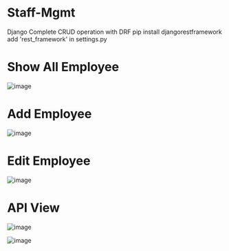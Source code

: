 # Staff-Mgmt
Django Complete CRUD operation with DRF
pip install djangorestframework
add 'rest_framework' in settings.py

# Show All Employee
![image](https://github.com/riz815/Staff-Mgmt/assets/122774380/09d69b2a-ca93-4076-b38e-9fd85c68b457)

# Add Employee

![image](https://github.com/riz815/Staff-Mgmt/assets/122774380/5e6c1635-41ad-49b1-baad-67a51fb1bb50)

# Edit Employee

![image](https://github.com/riz815/Staff-Mgmt/assets/122774380/ef0567e7-b026-4f5b-985a-19d8d1fceaef)

# API View

![image](https://github.com/riz815/Staff-Mgmt/assets/122774380/0b0baebc-1bbe-488b-b09f-ce531d7a2e23)

![image](https://github.com/riz815/Staff-Mgmt/assets/122774380/29438e0f-662b-426d-a17a-f652edcfab93)



